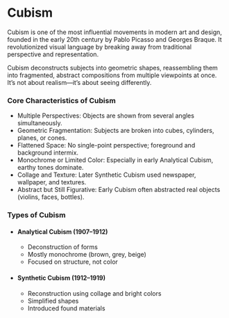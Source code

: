 # Cubism
Cubism is one of the most influential movements in modern art and design, founded in the early 20th century by Pablo Picasso and Georges Braque. It revolutionized visual language by breaking away from traditional perspective and representation.

Cubism deconstructs subjects into geometric shapes, reassembling them into fragmented, abstract compositions from multiple viewpoints at once. It’s not about realism—it’s about seeing differently.
### Core Characteristics of Cubism
- Multiple Perspectives: Objects are shown from several angles simultaneously.
- Geometric Fragmentation: Subjects are broken into cubes, cylinders, planes, or cones.
- Flattened Space: No single-point perspective; foreground and background intermix.
- Monochrome or Limited Color: Especially in early Analytical Cubism, earthy tones dominate.
- Collage and Texture: Later Synthetic Cubism used newspaper, wallpaper, and textures.
- Abstract but Still Figurative: Early Cubism often abstracted real objects (violins, faces, bottles).

### Types of Cubism
- #### Analytical Cubism (1907–1912)
  - Deconstruction of forms
  - Mostly monochrome (brown, grey, beige)
  - Focused on structure, not color

- #### Synthetic Cubism (1912–1919)
  - Reconstruction using collage and bright colors
  - Simplified shapes
  - Introduced found materials
